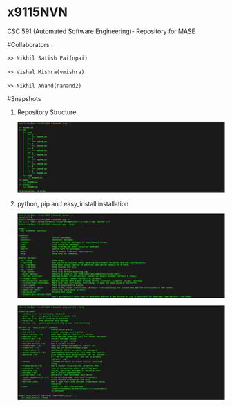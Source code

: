 # x9115NVN
CSC 591 (Automated Software Engineering)- Repository for MASE

#Collaborators :

	>> Nikhil Satish Pai(npai)

	>> Vishal Mishra(vmishra)

	>> Nikhil Anand(nanand2)

#Snapshots
1. Repository Structure.

	![soemTExt](./hw/code/1/images/Repo-struct.png)

2. python, pip and easy_install installation

	![soemTExt](./hw/code/1/images/Python-pip-help.png)

	![soemTExt](./hw/code/1/images/Easy_install.png)


